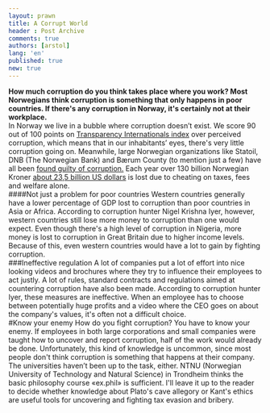 ```yaml
---
layout: prawn
title: A Corrupt World
header : Post Archive
comments: true
authors: [arstol]
lang: 'en'
published: true
new: true
---
```


**How much corruption do you think takes place where you work? Most Norwegians think corruption is something that only happens in poor countries. If there's any corruption in Norway, it's certainly not at their workplace.**
<br>
In Norway we live in a bubble where corruption doesn’t exist. We score 90 out of 100 points on [Transparency Internationals index](http://cpi.transparency.org/cpi2012/results/) over perceived corruption, which means that in our inhabitants’ eyes, there's very little corruption going on. Meanwhile, large Norwegian organizations like Statoil, DNB (The Norwegian Bank) and Bærum County (to mention just a few) have all been [found guilty of corruption.](http://www.ks.no/PageFiles/33709/Domssamling2012.pdf) Each year over 130 billion Norwegian Kroner [about 23,5 billion US dollars](http://e24.no/naeringsliv/oekokrim-frykter-mer-korrupsjon-i-norge/20321493) is lost due to cheating on taxes, fees and welfare alone. 
<br>
####Not just a problem for poor countries
Western countries generally have a lower percentage of GDP lost to corruption than poor countries in Asia or Africa. According to corruption hunter Nigel Krishna Iyer, however, western countries still lose more money to corruption than one would expect. Even though there's a high level of corruption in Nigeria, more money is lost to corruption in Great Britain due to higher income levels. Because of this, even western countries would have a lot to gain by fighting corruption.
<br>
###Ineffective regulation 
A lot of companies put a lot of effort into nice looking videos and brochures where they try to influence their employees to act justly. A lot of rules, standard contracts and regulations aimed at countering corruption have also been made. According to corruption hunter Iyer, these measures are ineffective. When an employee has to choose between potentially huge profits and a video where the CEO goes on about the company's values, it's often not a difficult choice.
<br>
#Know your enemy
How do you fight corruption? You have to know your enemy. If employees in both large corporations and small companies were taught how to uncover and report corruption, half of the work would already be done. Unfortunately, this kind of knowledge is uncommon, since most people don't think corruption is something that happens at their company.
<br>
The universities haven’t been up to the task, either. NTNU (Norwegian University of Technology and Natural Science) in Trondheim thinks the basic philosophy course «ex.phil» is sufficient. I'll leave it up to the reader to decide whether knowledge about Plato's cave allegory or Kant's ethics are useful tools for uncovering and fighting tax evasion and bribery.
